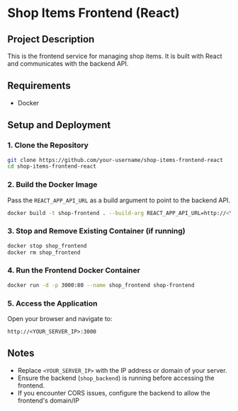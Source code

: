 # Shop Items Frontend (React)

## Project Description
This is the frontend service for managing shop items. It is built with React and communicates with the backend API.

## Requirements
- Docker

## Setup and Deployment

### 1. Clone the Repository
```bash
git clone https://github.com/your-username/shop-items-frontend-react
cd shop-items-frontend-react
```

### 2. Build the Docker Image
Pass the `REACT_APP_API_URL` as a build argument to point to the backend API.
```bash
docker build -t shop-frontend . --build-arg REACT_APP_API_URL=http://<YOUR_SERVER_IP>:8080/api
```

### 3. Stop and Remove Existing Container (if running)
```bash
docker stop shop_frontend
docker rm shop_frontend
```

### 4. Run the Frontend Docker Container
```bash
docker run -d -p 3000:80 --name shop_frontend shop-frontend
```

### 5. Access the Application
Open your browser and navigate to:
```
http://<YOUR_SERVER_IP>:3000
```

## Notes
- Replace `<YOUR_SERVER_IP>` with the IP address or domain of your server.
- Ensure the backend (`shop_backend`) is running before accessing the frontend.
- If you encounter CORS issues, configure the backend to allow the frontend's domain/IP
